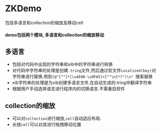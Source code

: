 # ZKDemo
包括多语言和collection的缩放及移动cell
#### demo包括两个模块, 多语言和collection的缩放移动
##  多语言
* 包括对代码中出现的字符串和xib中的字符串进行转换
* 对代码中字符串的处理是创建`.tring`文件,然后通过宏文件`Localized(key)`对字符串进行替换.用到`(@"[^"]*[\u4E00-\u9FA5]+[^"\n]*?")\s* `搜索替换
* xib字符串的处理是为xib创建多语言文件,在自动生成的.tring中翻译字符串
* 根据用户手动选择语言进行程序内的切换语言.不需重启软件


##  collection的缩放
* 可以对`collection`进行缩放,`cell`自动适应布局.
* 长按`cell`可以对其进行拖拽移动位置